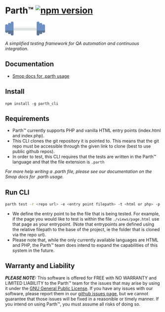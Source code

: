 
# Parth™ [![npm version](https://badge.fury.io/js/parth_cli.svg)](https://badge.fury.io/js/parth_cli)

<img src="./logo/parth_long.png" height="45"/>

_A simplified testing framework for QA automation and continuous integration._

## Documentation

* [Smop docs for .parth usage](https://docs.smop.io/Owners/Getting_Started:_Parth_Files/)

## Install

```
npm install -g parth_cli
```

## Requirements

* Parth™ currently supports PHP and vanilla HTML entry points (index.html and index.php).
* This CLI clones the git repository it is pointed to. This means that the git repo must be accessible through the given link to clone (best to use public github repos).
* In order to test, this CLI requires that the tests are written in the Parth™ language and that the file extension is `.parth` 

_For more help writing a .parth file, please see our documentation on the Smop docs for .parth usage._

## Run CLI

```bash
parth test -r <repo url> -e <entry point filepath> -t <html or php> -p <parth filepath>
```

* We define the entry point to be the file that is being tested. For example, if the page you would like to test is within the file `./views/page.html` use that page as your entrypoint. (Note that entrypoints are defined using the relative filepath to the base of the project, ie the folder that is cloned via the repo url).
* Please note that, while the only currently available languages are HTML and PHP, the Parth™ team does intend to expand the capabilities of this system in the future.
  
## Warranty and Liability

**_PLEASE NOTE:_** This software is offered for FREE with NO WARRANTY and LIMITED LIABILITY to the Parth™ team for the issues that may arise by using it under the [GNU General Public License](https://www.gnu.org/licenses/gpl-3.0.en.html). If you have any issues with our software, please report them in our [github issues page](https://github.com/smop-technologies/parth/issues), but we cannot guarantee that those issues will be fixed in a reasonible or timely manner. If you intend on using Parth™, you must assume all risks of doing so.